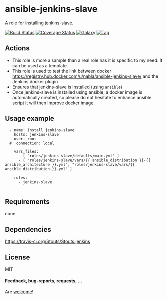 ansible-jenkins-slave
====================

A role for installing jenkins-slave.

[![Build Status](https://api.travis-ci.org/AlbanAndrieu/ansible-jenkins-slave.png?branch=master)](https://travis-ci.org/AlbanAndrieu/ansible-jenkins-slave)
[![Coverage Status](https://coveralls.io/AlbanAndrieu/ansible-jenkins-slave.png?branch=master)](https://coveralls.io/r/AlbanAndrieu/ansible-jenkins-slave?branch=master)
[![Galaxy](http://img.shields.io/badge/galaxy-jenkins-slave-blue.svg?style=flat-square)](https://galaxy.ansible.com/list#/roles/1998)
[![Tag](http://img.shields.io/github/tag/AlbanAndrieu/ansible-jenkins-slave.svg?style=flat-square)]()

## Actions 

- This role is more a sample than a real role has it is specific to my need. It can be used as a template.
- This role is used to test the link between docker https://registry.hub.docker.com/u/nabla/ansible-jenkins-slave/ and the Jenkins docker plugin
- Ensures that jenkins-slave is installed (using `ansible`)
- Once jenkins-slave is installed using ansible, a docker image is automatically created, so please do not hesitate to enhance ansible script it will then improve docker image.

Usage example
------------

```
  - name: Install jenkins-slave
    hosts: jenkins-slave
    user: root
  #  connection: local

    vars_files:
      - [ "roles/jenkins-slave/defaults/main.yml" ]
      - [ "roles/jenkins-slave/vars/{{ ansible_distribution }}-{{ ansible_architecture }}.yml", "roles/jenkins-slave/vars/{{ ansible_distribution }}.yml" ]
      
    roles:
      - jenkins-slave      
      
```

Requirements
------------

none

Dependencies
------------

https://travis-ci.org/Stouts/Stouts.jenkins

License
-------

MIT

#### Feedback, bug-reports, requests, ...

Are [welcome](https://github.com/AlbanAndrieu/ansible-jenkins-slave/issues)!
